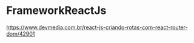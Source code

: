 # FrameworkReactJs


https://www.devmedia.com.br/react-js-criando-rotas-com-react-router-dom/42901









